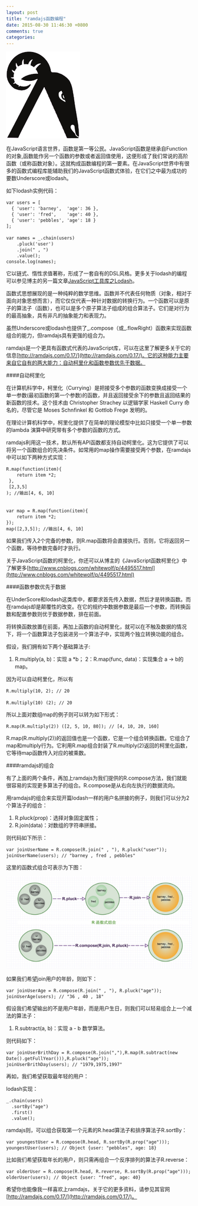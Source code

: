 ```yaml
---
layout: post
title: "ramdajs函数编程"
date: 2015-08-30 11:46:30 +0800
comments: true
categories: 
---
```


![ramdajs函数式编程](/images/blog_img/ramda-logo.png)


在JavaScript语言世界，函数是第一等公民。JavaScript函数是继承自Function的对象,函数能作另一个函数的参数或者返回值使用，这便形成了我们常说的高阶函数（或称函数对象）。这就构成函数编程的第一要素。在JavaScript世界中有很多的函数式编程库能辅助我们的JavaScript函数式体验，在它们之中最为成功的要数Underscore或lodash。

如下lodash实例代码：

	var users = [
	  { 'user': 'barney',  'age': 36 },
	  { 'user': 'fred',    'age': 40 },
	  { 'user': 'pebbles', 'age': 18 }
	];

	var names = _.chain(users)
  		.pluck('user')
  		.join(" , ")
  		.value();
	console.log(names);

它以链式、惰性求值著称，形成了一套自有的DSL风格。更多关于lodash的编程可以参见博主的另一篇文章[JavaScript工具库之Lodash](http://greengerong.com/blog/2015/04/11/qian-duan-ku-zhi-lodash/)。

函数式思想展现的是一种纯粹的数学思维。函数并不代表任何物质（对象，相对于面向对象思想而言），而它仅仅代表一种针对数据的转换行为。一个函数可以是原子的算法子（函数），也可以是多个原子算法子组成的组合算法子。它们是对行为的最高抽象，具有非凡的抽象能力和表现力。

虽然Underscore或lodash也提供了_.compose（或_.flowRight）函数来实现函数组合的能力，但ramdajs具有更强的组合力。

ramdajs是一个更具有函数式代表的JavaScript库，可以在这里了解更多关于它的信息[http://ramdajs.com/0.17/](http://ramdajs.com/0.17/)。它的这种能力主要来自它自有的两大能力：自动柯里化和函数参数优先于数据。

####自动柯里化

在计算机科学中，柯里化（Currying）是把接受多个参数的函数变换成接受一个单一参数(最初函数的第一个参数)的函数，并且返回接受余下的参数且返回结果的新函数的技术。这个技术由 Christopher Strachey 以逻辑学家 Haskell Curry 命名的，尽管它是 Moses Schnfinkel 和 Gottlob Frege 发明的。

在理论计算机科学中，柯里化提供了在简单的理论模型中比如只接受一个单一参数的lambda 演算中研究带有多个参数的函数的方式。

ramdajs利用这一技术，默认所有API函数都支持自动柯里化。这为它提供了可以将另一个函数组合的先决条件。如常用的map操作需要接受两个参数，在ramdajs中可以如下两种方式实现：

	R.map(function(item){
	 	return item *2;
	 }, 
	 [2,3,5]
 	); //输出[4, 6, 10]


 	var map = R.map(function(item){
 	 	return item *2;
 	});
 	map([2,3,5]); //输出[4, 6, 10]

如果我们传入2个完备的参数，则R.map函数将会直接执行。否则，它将返回另一个函数，等待参数完备时才执行。

关于JavaScript函数的柯里化，你还可以从博主的《JavaScript函数柯里化》中了解更多[http://www.cnblogs.com/whitewolf/p/4495517.html](http://www.cnblogs.com/whitewolf/p/4495517.html)

####函数参数优先于数据

在UnderScore和lodash这类库中，都要求首先传入数据，然后才是转换函数。而在ramdajs却是颠覆性的改变。在它的规约中数据参数是最后一个参数，而转换函数和配置参数则优于数据参数，排在前面。

将转换函数放置在前面，再加上函数的自动柯里化，就可以在不触及数据的情况下，将一个函数算法子包装进另一个算法子中，实现两个独立转换功能的组合。

假设，我们拥有如下两个基础算法子:

1. R.multiply(a, b)：实现 a *b；
2：R.map(func, data)：实现集合 a -> b的map。

因为可以自动柯里化，所以有

	R.multiply(10, 2); // 20

	R.multiply(10) (2); // 20

所以上面对数组map的例子则可以转为如下形式：

	R.map(R.multiply(2)) ([2, 5, 10, 80]); // [4, 10, 20, 160]

R.map(R.multiply(2))的返回值也是一个函数，它是一个组合转换函数。它组合了map和multiply行为。它利用R.map组合封装了R.multiply(2)返回的柯里化函数，它等待map函数传入对应的被乘数。


####ramdajs的组合

有了上面的两个条件，再加上ramdajs为我们提供的R.compose方法，我们就能很容易的实现更多算法子的组合。R.compose是从右向左执行的数据流向。

用ramdajs的组合来实现开篇lodash一样的用户名拼接的例子，则我们可以分为2个算法子的组合：

1. R.pluck(prop)：选择对象固定属性；
2. R.join(data)：对数组的字符串拼接。

则代码如下所示：

	var joinUserName = R.compose(R.join(" , "), R.pluck("user"));
	joinUserName(users); // "barney , fred , pebbles"

这里的函数式组合可表示为下图：

![函数式组合](/images/blog_img/函数式算法子组合.png)

如果我们希望join用户的年龄，则如下：

	var joinUserAge = R.compose(R.join(" , "), R.pluck("age"));
	joinUserAge(users); // "36 , 40 , 18"

假设我们希望输出的不是用户年龄，而是用户生日，则我们可以轻易组合上一个减法的算法子：

1. R.subtract(a, b)：实现 a - b 数学算法。

则代码如下：

	var joinUserBrithDay = R.compose(R.join(","),R.map(R.subtract(new Date().getFullYear())),R.pluck("age"));
	joinUserBrithDay(users); // "1979,1975,1997"


再如，我们希望获取最年轻的用户：

lodash实现：

	_.chain(users)
	  .sortBy("age")
	  .first()
	  .value();

ramdajs则，可以组合获取第一个元素的R.head算法子和排序算法子R.sortBy：

	var youngestUser = R.compose(R.head, R.sortBy(R.prop("age")));
	youngestUser(users); // Object {user: "pebbles", age: 18}

比如我们希望获取年长的用户，则只需再组合一个反序排列的算法子R.reverse：

	var olderUser = R.compose(R.head, R.reverse, R.sortBy(R.prop("age")));
	olderUser(users); // Object {user: "fred", age: 40}			

希望你也能像我一样喜欢上ramdajs，关于它的更多资料，请参见其官网 [http://ramdajs.com/0.17/](http://ramdajs.com/0.17/)。

